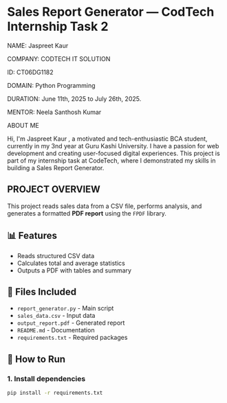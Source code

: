 #  Sales Report Generator — CodTech Internship Task 2

NAME: Jaspreet Kaur

COMPANY: CODTECH IT SOLUTION

ID: CT06DG1182

DOMAIN: Python Programming

DURATION: June 11th, 2025 to July 26th, 2025.

MENTOR: Neela Santhosh Kumar

ABOUT ME

Hi, I'm Jaspreet Kaur , a motivated and tech-enthusiastic BCA student, currently in my 3nd year at Guru Kashi University. I have a passion for web development and creating user-focused digital experiences. This project is part of my internship task at CodeTech, where I demonstrated my skills in building a Sales Report Generator.

## PROJECT OVERVIEW

This project reads sales data from a CSV file, performs analysis, and generates a formatted **PDF report** using the `FPDF` library.

## 📊 Features
- Reads structured CSV data
- Calculates total and average statistics
- Outputs a PDF with tables and summary

## 📁 Files Included
- `report_generator.py` - Main script
- `sales_data.csv` - Input data
- `output_report.pdf` - Generated report
- `README.md` - Documentation
- `requirements.txt` - Required packages

## 🚀 How to Run

### 1. Install dependencies
```bash
pip install -r requirements.txt
